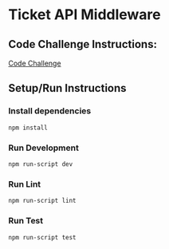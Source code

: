 
# Ticket API Middleware

## Code Challenge Instructions:
[Code Challenge](CODE_CHALLENGE.md)

## Setup/Run Instructions

### Install dependencies

`npm install`

### Run Development

`npm run-script dev`

### Run Lint

`npm run-script lint`

### Run Test

`npm run-script test`


